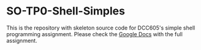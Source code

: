 # SO-TP0-Shell-Simples

This is the repository with skeleton source code for DCC605's simple
shell programming assignment.  Please check the [Google Docs][1]
with the full assignment.

 [1]: https://docs.google.com/document/d/14cl6I8xLJD6dnet3fEEFEqtpZkK7TYS4hoq9nBqoKVg/edit?usp=sharing
